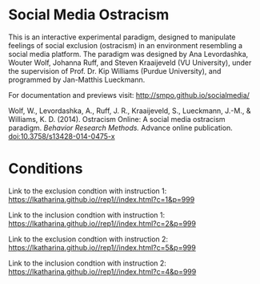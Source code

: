 Social Media Ostracism
======================

This is an interactive experimental paradigm, designed to manipulate feelings of social exclusion (ostracism) in an environment resembling a social media platform. The paradigm was designed by Ana Levordashka, Wouter Wolf, Johanna Ruff, and Steven Kraaijeveld (VU University), under the supervision of Prof. Dr. Kip Williams (Purdue University), and programmed by Jan-Matthis Lueckmann.

For documentation and previews visit: http://smpo.github.io/socialmedia/

Wolf, W., Levordashka, A., Ruff, J. R., Kraaijeveld, S., Lueckmann, J.-M., & Williams, K. D. (2014). Ostracism Online: A social media ostracism paradigm. _Behavior Research Methods._ Advance online publication. [doi:10.3758/s13428-014-0475-x](http://dx.doi.org/10.3758/s13428-014-0475-x)

Conditions
======================

Link to the exclusion condtion with instruction 1: https://lkatharina.github.io//rep1//index.html?c=1&p=999

Link to the inclusion condtion with instruction 1: https://lkatharina.github.io//rep1//index.html?c=2&p=999

Link to the exclusion condtion with instruction 2: https://lkatharina.github.io//rep1//index.html?c=5&p=999

Link to the inclusion condtion with instruction 2: https://lkatharina.github.io//rep1//index.html?c=4&p=999

